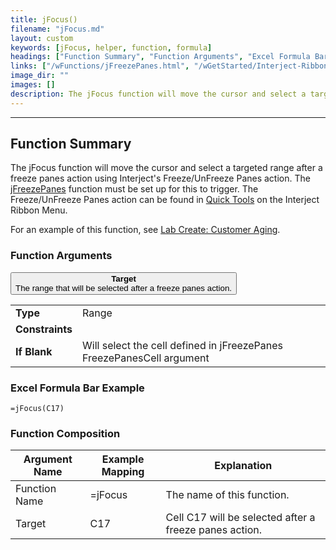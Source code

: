 ```yaml
---
title: jFocus()
filename: "jFocus.md"
layout: custom
keywords: [jFocus, helper, function, formula]
headings: ["Function Summary", "Function Arguments", "Excel Formula Bar Example", "Function Composition"]
links: ["/wFunctions/jFreezePanes.html", "/wGetStarted/Interject-Ribbon-Menu-Items.html#quick-tools", "/wGetStarted/L-Create-CustomerAging.html"]
image_dir: ""
images: []
description: The jFocus function will move the cursor and select a targeted range after a freeze panes action using Interject's Freeze/UnFreeze Panes action.
---
```

* * *

##  Function Summary

The jFocus function will move the cursor and select a targeted range after a freeze panes action using Interject's Freeze/UnFreeze Panes action. The [jFreezePanes](/wFunctions/jFreezePanes.html) function must be set up for this to trigger. The Freeze/UnFreeze Panes action can be found in [Quick Tools](/wGetStarted/Interject-Ribbon-Menu-Items.html#quick-tools) on the Interject Ribbon Menu.

For an example of this function, see [Lab Create: Customer Aging](/wGetStarted/L-Create-CustomerAging.html).

###  Function Arguments

<button class="collapsible-parameter">**Target**<br>The range that will be selected after a freeze panes action.</button>
<div markdown="1" class="panel-parameter">
<table>
  <tbody>
    <tr>
		<td class="pph"><b>Type</b></td>
		<td>Range</td>
    </tr>
    <tr>
		<td class="pph"><b>Constraints</b></td>
		<td></td>
    </tr>
    <tr>
		<td class="pph"><b>If Blank</b></td>
		<td>Will select the cell defined in jFreezePanes FreezePanesCell argument</td>
    </tr>
  </tbody>
</table>
</div>

###  Excel Formula Bar Example

```Excel
=jFocus(C17)
```

###  Function Composition

| Argument Name  |  Example Mapping  |  Explanation   |  
|------|------|------|
|  Function Name  |  =jFocus  |  The name of this function.  |  
|  Target  |  C17  |  Cell C17 will be selected after a freeze panes action.  |  
